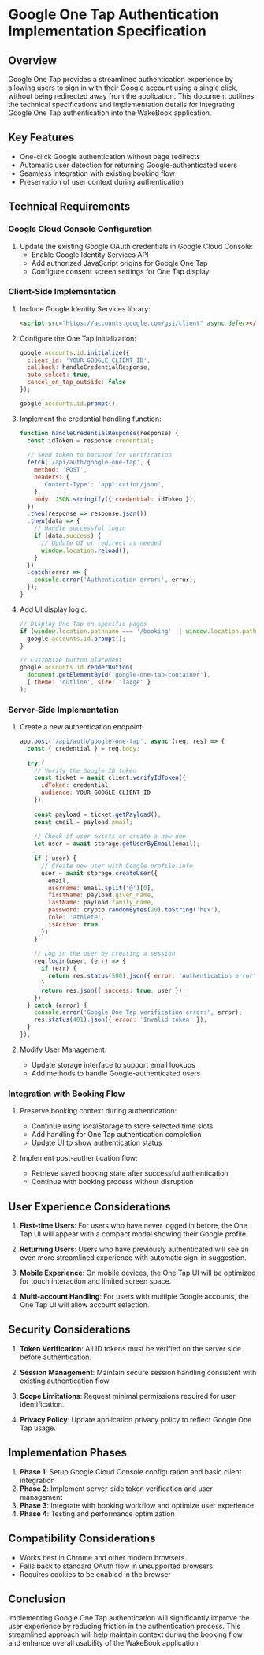 # Google One Tap Authentication Implementation Specification

## Overview

Google One Tap provides a streamlined authentication experience by allowing users to sign in with their Google account using a single click, without being redirected away from the application. This document outlines the technical specifications and implementation details for integrating Google One Tap authentication into the WakeBook application.

## Key Features

- One-click Google authentication without page redirects
- Automatic user detection for returning Google-authenticated users
- Seamless integration with existing booking flow
- Preservation of user context during authentication

## Technical Requirements

### Google Cloud Console Configuration

1. Update the existing Google OAuth credentials in Google Cloud Console:
   - Enable Google Identity Services API
   - Add authorized JavaScript origins for Google One Tap
   - Configure consent screen settings for One Tap display

### Client-Side Implementation

1. Include Google Identity Services library:
   ```html
   <script src="https://accounts.google.com/gsi/client" async defer></script>
   ```

2. Configure the One Tap initialization:
   ```javascript
   google.accounts.id.initialize({
     client_id: 'YOUR_GOOGLE_CLIENT_ID',
     callback: handleCredentialResponse,
     auto_select: true,
     cancel_on_tap_outside: false
   });
   
   google.accounts.id.prompt();
   ```

3. Implement the credential handling function:
   ```javascript
   function handleCredentialResponse(response) {
     const idToken = response.credential;
     
     // Send token to backend for verification
     fetch('/api/auth/google-one-tap', {
       method: 'POST',
       headers: {
         'Content-Type': 'application/json',
       },
       body: JSON.stringify({ credential: idToken }),
     })
     .then(response => response.json())
     .then(data => {
       // Handle successful login
       if (data.success) {
         // Update UI or redirect as needed
         window.location.reload();
       }
     })
     .catch(error => {
       console.error('Authentication error:', error);
     });
   }
   ```

4. Add UI display logic:
   ```javascript
   // Display One Tap on specific pages
   if (window.location.pathname === '/booking' || window.location.pathname === '/') {
     google.accounts.id.prompt();
   }
   
   // Customize button placement
   google.accounts.id.renderButton(
     document.getElementById('google-one-tap-container'),
     { theme: 'outline', size: 'large' }
   );
   ```

### Server-Side Implementation

1. Create a new authentication endpoint:
   ```javascript
   app.post('/api/auth/google-one-tap', async (req, res) => {
     const { credential } = req.body;
     
     try {
       // Verify the Google ID token
       const ticket = await client.verifyIdToken({
         idToken: credential,
         audience: YOUR_GOOGLE_CLIENT_ID
       });
       
       const payload = ticket.getPayload();
       const email = payload.email;
       
       // Check if user exists or create a new one
       let user = await storage.getUserByEmail(email);
       
       if (!user) {
         // Create new user with Google profile info
         user = await storage.createUser({
           email,
           username: email.split('@')[0],
           firstName: payload.given_name,
           lastName: payload.family_name,
           password: crypto.randomBytes(20).toString('hex'),
           role: 'athlete',
           isActive: true
         });
       }
       
       // Log in the user by creating a session
       req.login(user, (err) => {
         if (err) {
           return res.status(500).json({ error: 'Authentication error' });
         }
         return res.json({ success: true, user });
       });
     } catch (error) {
       console.error('Google One Tap verification error:', error);
       res.status(401).json({ error: 'Invalid token' });
     }
   });
   ```

2. Modify User Management:
   - Update storage interface to support email lookups
   - Add methods to handle Google-authenticated users

### Integration with Booking Flow

1. Preserve booking context during authentication:
   - Continue using localStorage to store selected time slots
   - Add handling for One Tap authentication completion
   - Update UI to show authentication status

2. Implement post-authentication flow:
   - Retrieve saved booking state after successful authentication
   - Continue with booking process without disruption

## User Experience Considerations

1. **First-time Users**: For users who have never logged in before, the One Tap UI will appear with a compact modal showing their Google profile.

2. **Returning Users**: Users who have previously authenticated will see an even more streamlined experience with automatic sign-in suggestion.

3. **Mobile Experience**: On mobile devices, the One Tap UI will be optimized for touch interaction and limited screen space.

4. **Multi-account Handling**: For users with multiple Google accounts, the One Tap UI will allow account selection.

## Security Considerations

1. **Token Verification**: All ID tokens must be verified on the server side before authentication.

2. **Session Management**: Maintain secure session handling consistent with existing authentication flow.

3. **Scope Limitations**: Request minimal permissions required for user identification.

4. **Privacy Policy**: Update application privacy policy to reflect Google One Tap usage.

## Implementation Phases

1. **Phase 1**: Setup Google Cloud Console configuration and basic client integration
2. **Phase 2**: Implement server-side token verification and user management
3. **Phase 3**: Integrate with booking workflow and optimize user experience
4. **Phase 4**: Testing and performance optimization

## Compatibility Considerations

- Works best in Chrome and other modern browsers
- Falls back to standard OAuth flow in unsupported browsers
- Requires cookies to be enabled in the browser

## Conclusion

Implementing Google One Tap authentication will significantly improve the user experience by reducing friction in the authentication process. This streamlined approach will help maintain context during the booking flow and enhance overall usability of the WakeBook application.